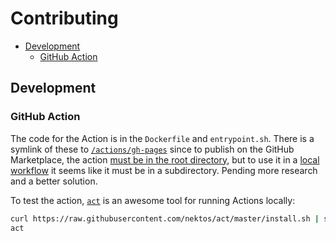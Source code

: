 # Contributing

* [Development](#development)
  * [GitHub Action](#github-action)

## Development

### GitHub Action

The code for the Action is in the `Dockerfile` and `entrypoint.sh`. There is a
symlink of these to [`/actions/gh-pages`](./.actions/gh-pages) since to publish
on the GitHub Marketplace, the action
[must be in the root directory](https://developer.github.com/marketplace/actions/publishing-an-action-in-the-github-marketplace/),
but to use it in a [local workflow](./.github/main.workflow) it seems like it
must be in a subdirectory. Pending more research and a better solution.

To test the action, [`act`](https://github.com/nektos/act) is an awesome tool for
running Actions locally:

```sh
curl https://raw.githubusercontent.com/nektos/act/master/install.sh | sudo bash
act
```
